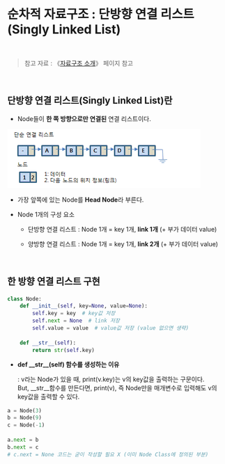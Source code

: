 # 순차적 자료구조 : 단방향 연결 리스트 (Singly Linked List)

<br/>

>  참고 자료 : 《<a href="https://github.com/SangYoonLee1231/TIL/blob/main/DataStructure/data_structure_introduction.md">자료구조 소개</a>》 페이지 참고

<br/>

## 단방향 연결 리스트(Singly Linked List)란

* Node들이 <strong>한 쪽 방향으로만 연결된</strong> 연결 리스트이다.

<img src="img/singly_linked_list1.png">

* 가장 앞쪽에 있는 Node를 <strong>Head Node</strong>라 부른다.

* Node 1개의 구성 요소

    * 단방향 연결 리스트 : Node 1개 = key 1개, <strong>link 1개</strong> (+ 부가 데이터 value)
    
    * 양방향 연결 리스트 : Node 1개 = key 1개, <strong>link 2개</strong> (+ 부가 데이터 value)

<br/>

## 한 방향 연결 리스트 구현

```python
class Node:
    def __init__(self, key=None, value=None):
        self.key = key  # key값 저장
        self.next = None  # link 저장
        self.value = value  # value값 저장 (value 없으면 생략)

    def __str__(self):
        return str(self.key)
```

* <strong>def \_\_str\_\_(self) 함수를 생성하는 이유</strong>

    : v라는 Node가 있을 때, print(v.key)는 v의 key값을 출력하는 구문이다.  
    But, __str__함수를 만든다면, print(v), 즉 Node만을 매개변수로 입력해도 v의 key값을 출력할 수 있다.

```python
a = Node(3)
b = Node(9)
c = Node(-1)

a.next = b
b.next = c
# c.next = None 코드는 굳이 작성할 필요 X (이미 Node Class에 정의된 부분)
```
